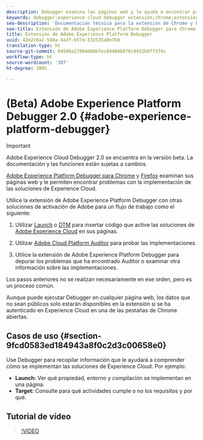 ```yaml
---
description: Debugger examina las páginas web y le ayuda a encontrar problemas con la implementación de las soluciones de Experience Cloud
keywords: debugger;experience cloud debugger extension;chrome;extension
seo-description: 'Documentación técnica para la extensión de Chrome y Firefox de Adobe Experience Cloud Debugger 2.0: Examine sus páginas web y comprenda los problemas con las implementaciones de la solución de Experience Cloud'
seo-title: Extensión de Adobe Experience Platform Debugger para Chrome y Firefox
title: Extensión de Adobe Experience Platform Debugger
uuid: 42e2c8a2-548a-4a3f-b57d-532535a0e7b9
translation-type: ht
source-git-commit: 64506a22964d68bfec84404b870c8432b0ff374c
workflow-type: ht
source-wordcount: '307'
ht-degree: 100%

---
```



# (Beta) Adobe Experience Platform Debugger 2.0 {#adobe-experience-platform-debugger}

>[!IMPORTANT]
>
>Adobe Experience Cloud Debugger 2.0 se encuentra en la versión beta. La documentación y las funciones están sujetas a cambios.

[Adobe Experience Platform Debugger para Chrome](https://chrome.google.com/webstore/detail/adobe-experience-cloud-de/ocdmogmohccmeicdhlhhgepeaijenapj) y [Firefox](https://addons.mozilla.org/es/firefox/addon/adobe-experience-platform-dbg/) examinan sus páginas web y le permiten encontrar problemas con la implementación de las soluciones de Experience Cloud.

Utilice la extensión de Adobe Experience Platform Debugger con otras soluciones de activación de Adobe para un flujo de trabajo como el siguiente:

1. Utilizar [Launch](https://docs.adobe.com/content/help/es-ES/launch/using/overview.html) o [DTM](https://docs.adobe.com/content/help/es-ES/dtm/using/dtm-home.html) para insertar código que active las soluciones de [Adobe Experience Cloud](https://docs.adobe.com/content/help/es-ES/core-services/interface/experience-cloud.html) en sus páginas.

1. Utilizar [Adobe Cloud Platform Auditor](https://docs.adobe.com/content/help/es-ES/auditor/using/overview.html) para probar las implementaciones.
1. Utilice la extensión de Adobe Experience Platform Debugger para depurar los problemas que ha encontrado Auditor o examinar otra información sobre las implementaciones.

Los pasos anteriores no se realizan necesariamente en ese orden, pero es un proceso común.

Aunque puede ejecutar Debugger en cualquier página web, los datos que no sean públicos solo estarán disponibles en la extensión si se ha autenticado en Experience Cloud en una de las pestañas de Chrome abiertas.

## Casos de uso {#section-9fcd0583ed184943a8f0c2d3c00658e0}

Use Debugger para recopilar información que le ayudará a comprender cómo se implementan las soluciones de Experience Cloud. Por ejemplo:

* **Launch:** Ver qué propiedad, entorno y compilación se implementan en una página.
* **Target:** Consulte para qué actividades cumple o no los requisitos y por qué.

## Tutorial de vídeo

>[!VIDEO](https://video.tv.adobe.com/v/32156?quality=12&learn=on&captions=spa)